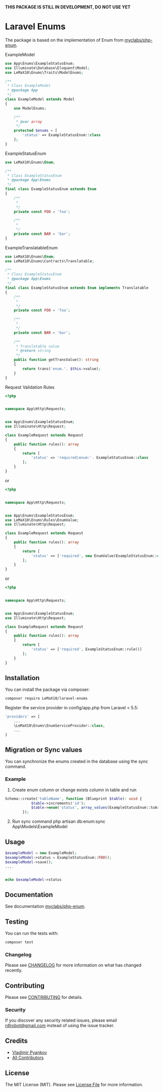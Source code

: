 **THIS PACKAGE IS STILL IN DEVELOPMENT, DO NOT USE YET**

# Laravel Enums

The package is based on the implementation of Enum from [myclabs/php-enum](https://github.com/myclabs/php-enum).

ExampleModel
```php
use App\Enums\ExampleStatusEnum;
use Illuminate\Database\Eloquent\Model;
use LeMaX10\Enums\Traits\ModelEnums;

/**
 * Class ExampleModel
 * @package App
 */
class ExampleModel extends Model
{
    use ModelEnums;

    /**
     * @var array
     */
    protected $enums = [
        'status' => ExampleStatusEnum::class
    ];
}
```

ExampleStatusEnum
```php
use LeMaX10\Enums\Enum;

/**
 * Class ExampleStatusEnum
 * @package App\Enums
 */
final class ExampleStatusEnum extends Enum
{
    /**
     *
     */
    private const FOO = 'foo';

    /**
     *
     */
    private const BAR = 'bar';
}
```

ExampleTranslatableEnum
```php
use LeMaX10\Enums\Enum;
use LeMaX10\Enums\Contracts\Translatable;

/**
 * Class ExampleStatusEnum
 * @package App\Enums
 */
final class ExampleStatusEnum extends Enum implements Translatable
{
    /**
     *
     */
    private const FOO = 'foo';

    /**
     *
     */
    private const BAR = 'bar';
    
    /**
     * Translatable value
     * @return string
     */
    public function getTransValue(): string
    {
        return trans('enum.'. $this->value);
    }
}
```

Request Validation Rules
```php
<?php


namespace App\Http\Requests;


use App\Enums\ExampleStatusEnum;
use Illuminate\Http\Request;

class ExampleRequest extends Request
{
    public function rules(): array
    {
        return [
            'status' => 'required|enum:'. ExampleStatusEnum::class
        ];
    }
}
```

or
```php
<?php


namespace App\Http\Requests;


use App\Enums\ExampleStatusEnum;
use LeMaX10\Enums\Rules\EnumValue;
use Illuminate\Http\Request;

class ExampleRequest extends Request
{
    public function rules(): array
    {
        return [
            'status' => ['required', new EnumValue(ExampleStatusEnum::class)]
        ];
    }
}
```

or
```php
<?php


namespace App\Http\Requests;


use App\Enums\ExampleStatusEnum;
use Illuminate\Http\Request;

class ExampleRequest extends Request
{
    public function rules(): array
    {
        return [
            'status' => ['required', ExampleStatusEnum::rule()]
        ];
    }
}
```


## Installation

You can install the package via composer:

```bash
composer require LeMaX10/laravel-enums
```

Register the service provider in config/app.php from Laravel < 5.5:

```php
'providers' => [
    ...
    \LeMaX10\Enums\EnumServiceProvider::class,
    ...
]
```

## Migration or Sync values

You can synchronize the enums created in the database using the sync command.
### Example
1. Create enum column or change exists column in table and run
```php
Schema::create('tableName', function (Blueprint $table): void {
            $table->increments('id');
            $table->enum('status', array_values(ExampleStatusEnum::toArray()));
        });
```

2. Run sync command php artisan db:enum:sync App\\Models\\ExampleModel

## Usage

``` php
$exampleModel = new ExampleModel;
$exampleModel->status = ExampleStatusEnum::FOO();
$exampleModel->save();
....


echo $exampleModel->status
```

## Documentation

See documentation [myclabs/php-enum](https://github.com/myclabs/php-enum).

## Testing
You can run the tests with:

```bash
composer test
```

### Changelog

Please see [CHANGELOG](CHANGELOG.md) for more information on what has changed recently.

## Contributing

Please see [CONTRIBUTING](CONTRIBUTING.md) for details.

### Security

If you discover any security related issues, please email rdlrobot@gmail.com instead of using the issue tracker.

## Credits

- [Vladimir Pyankov](https://github.com/lemax10)
- [All Contributors](../../contributors)

## License

The MIT License (MIT). Please see [License File](LICENSE.md) for more information.